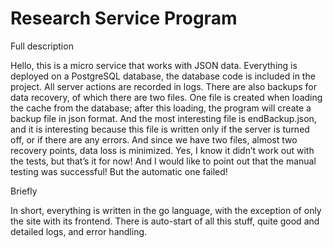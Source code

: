 # Research Service Program

Full description

Hello, this is a micro service that works with JSON data. Everything is deployed on a PostgreSQL database, the database code is included in the project. All server actions are recorded in logs. There are also backups for data recovery, of which there are two files. One file is created when loading the cache from the database; after this loading, the program will create a backup file in json format. And the most interesting file is endBackup.json, and it is interesting because this file is written only if the server is turned off, or if there are any errors. And since we have two files, almost two recovery points, data loss is minimized. Yes, I know it didn’t work out with the tests, but that’s it for now! And I would like to point out that the manual testing was successful! But the automatic one failed!


Briefly

In short, everything is written in the go language, with the exception of only the site with its frontend. There is auto-start of all this stuff, quite good and detailed logs, and error handling.
